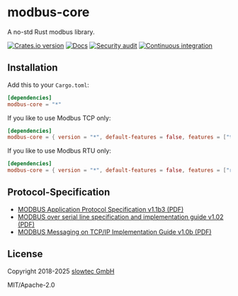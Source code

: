 <!-- SPDX-FileCopyrightText: Copyright (c) 2018-2025 slowtec GmbH <post@slowtec.de> -->
<!-- SPDX-License-Identifier: MIT OR Apache-2.0 -->

# modbus-core

A no-std Rust modbus library.

[![Crates.io version](https://img.shields.io/crates/v/modbus-core.svg)](https://crates.io/crates/modbus-core)
[![Docs](https://docs.rs/modbus-core/badge.svg)](https://docs.rs/modbus-core/)
[![Security audit](https://github.com/slowtec/modbus-core/actions/workflows/security_audit.yaml/badge.svg)](https://github.com/slowtec/modbus-core/actions/workflows/security_audit.yaml)
[![Continuous integration](https://github.com/slowtec/modbus-core/actions/workflows/continuous_integration.yaml/badge.svg)](https://github.com/slowtec/modbus-core/actions/workflows/continuous_integration.yaml)

## Installation

Add this to your `Cargo.toml`:

```toml
[dependencies]
modbus-core = "*"
```

If you like to use Modbus TCP only:

```toml
[dependencies]
modbus-core = { version = "*", default-features = false, features = ["tcp"] }
```

If you like to use Modbus RTU only:

```toml
[dependencies]
modbus-core = { version = "*", default-features = false, features = ["rtu"] }
```

## Protocol-Specification

- [MODBUS Application Protocol Specification v1.1b3 (PDF)](http://modbus.org/docs/Modbus_Application_Protocol_V1_1b3.pdf)
- [MODBUS over serial line specification and implementation guide v1.02 (PDF)](http://modbus.org/docs/Modbus_over_serial_line_V1_02.pdf)
- [MODBUS Messaging on TCP/IP Implementation Guide v1.0b (PDF)](http://modbus.org/docs/Modbus_Messaging_Implementation_Guide_V1_0b.pdf)

## License

Copyright 2018-2025 [slowtec GmbH](https://www.slowtec.de)

MIT/Apache-2.0
